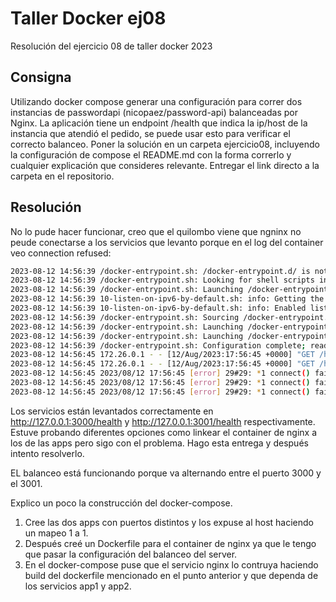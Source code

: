 # Taller Docker ej08

Resolución del ejercicio 08 de taller docker 2023

## Consigna

Utilizando docker compose generar una configuración para correr dos instancias de passwordapi (nicopaez/password-api) balanceadas por Nginx.
La aplicación tiene un endpoint /health que indica la ip/host de la instancia que atendió el pedido, se puede usar esto para verificar el correcto balanceo.
Poner la solución en un carpeta ejercicio08, incluyendo
la configuración de compose
el README.md con la forma correrlo y cualquier explicación que consideres relevante. 
Entregar el link directo a la carpeta en el repositorio.

## Resolución

No lo pude hacer funcionar, creo que el quilombo viene que ngninx no peude conectarse a los servicios que levanto porque en el log del container veo connection refused: 

``` bash
2023-08-12 14:56:39 /docker-entrypoint.sh: /docker-entrypoint.d/ is not empty, will attempt to perform configuration
2023-08-12 14:56:39 /docker-entrypoint.sh: Looking for shell scripts in /docker-entrypoint.d/
2023-08-12 14:56:39 /docker-entrypoint.sh: Launching /docker-entrypoint.d/10-listen-on-ipv6-by-default.sh
2023-08-12 14:56:39 10-listen-on-ipv6-by-default.sh: info: Getting the checksum of /etc/nginx/conf.d/default.conf
2023-08-12 14:56:39 10-listen-on-ipv6-by-default.sh: info: Enabled listen on IPv6 in /etc/nginx/conf.d/default.conf
2023-08-12 14:56:39 /docker-entrypoint.sh: Sourcing /docker-entrypoint.d/15-local-resolvers.envsh
2023-08-12 14:56:39 /docker-entrypoint.sh: Launching /docker-entrypoint.d/20-envsubst-on-templates.sh
2023-08-12 14:56:39 /docker-entrypoint.sh: Launching /docker-entrypoint.d/30-tune-worker-processes.sh
2023-08-12 14:56:39 /docker-entrypoint.sh: Configuration complete; ready for start up
2023-08-12 14:56:45 172.26.0.1 - - [12/Aug/2023:17:56:45 +0000] "GET /health HTTP/1.1" 502 559 "-" "Mozilla/5.0 (Windows NT 10.0; Win64; x64) AppleWebKit/537.36 (KHTML, like Gecko) Chrome/115.0.0.0 Safari/537.36"
2023-08-12 14:56:45 172.26.0.1 - - [12/Aug/2023:17:56:45 +0000] "GET /health HTTP/1.1" 502 559 "-" "Mozilla/5.0 (Windows NT 10.0; Win64; x64) AppleWebKit/537.36 (KHTML, like Gecko) Chrome/115.0.0.0 Safari/537.36"
2023-08-12 14:56:45 2023/08/12 17:56:45 [error] 29#29: *1 connect() failed (111: Connection refused) while connecting to upstream, client: 172.26.0.1, server: , request: "GET /health HTTP/1.1", upstream: "http://127.0.0.1:3000/health", host: "localhost:4567"
2023-08-12 14:56:45 2023/08/12 17:56:45 [error] 29#29: *1 connect() failed (111: Connection refused) while connecting to upstream, client: 172.26.0.1, server: , request: "GET /health HTTP/1.1", upstream: "http://127.0.0.1:3000/health", host: "localhost:4567"
2023-08-12 14:56:45 2023/08/12 17:56:45 [error] 29#29: *1 connect() failed (111: Connection refused) while connecting to upstream, client: 172.26.0.1, server: , request: "GET /health HTTP/1.1", upstream: "http://127.0.0.1:3001/health", host: "localhost:4567"
```

Los servicios están levantados correctamente en http://127.0.0.1:3000/health y http://127.0.0.1:3001/health respectivamente.
Estuve probando diferentes opciones como linkear el container de nginx a los de las apps pero sigo con el problema.
Hago esta entrega y después intento resolverlo. 

EL balanceo está funcionando porque va alternando entre el puerto 3000 y el 3001. 

Explico un poco la construcción del docker-compose.

1. Cree las dos apps con puertos distintos y los expuse al host haciendo un mapeo 1 a 1.
2. Después creé un Dockerfile para el container de nginx ya que le tengo que pasar la configuración del balanceo del server. 
3. En el docker-compose puse que el servicio nginx lo contruya haciendo build del dockerfile mencionado en el punto anterior y que dependa de los servicios app1 y app2.

